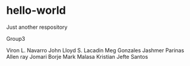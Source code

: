 # hello-world
Just another respository

Group3

Viron L. Navarro
John Lloyd S. Lacadin
Meg Gonzales
Jashmer Parinas
Allen ray
Jomari Borje
Mark Malasa
Kristian Jefte Santos
